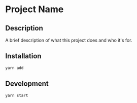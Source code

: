 # Project Name

## Description

A brief description of what this project does and who it's for.

## Installation

```bash
yarn add
```

## Development

```bash
yarn start
```
